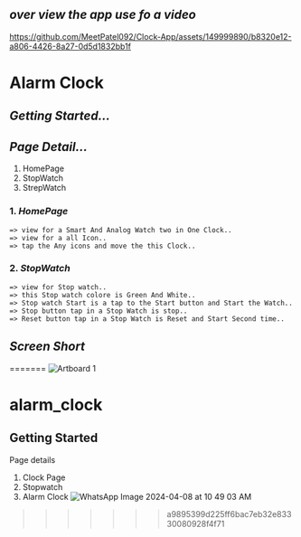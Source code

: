 ## *over view the app use fo a video*

https://github.com/MeetPatel092/Clock-App/assets/149999890/b8320e12-a806-4426-8a27-0d5d1832bb1f



# Alarm Clock

## *Getting Started...*

## *Page Detail...*

1. HomePage
2. StopWatch
3. StrepWatch

### 1. *HomePage*

    => view for a Smart And Analog Watch two in One Clock..
    => view for a all Icon..
    => tap the Any icons and move the this Clock..

### 2. *StopWatch*

    => view for Stop watch..
    => this Stop watch colore is Green And White..
    => Stop watch Start is a tap to the Start button and Start the Watch..
    => Stop button tap in a Stop Watch is stop..
    => Reset button tap in a Stop Watch is Reset and Start Second time..

## *Screen Short*
=======
![Artboard 1](https://github.com/MeetPatel092/Clock-App/assets/149999890/074cba41-707b-49c9-bc33-ce28285a2bba)

# alarm_clock

## Getting Started

Page details

1. Clock Page
2. Stopwatch
3. Alarm Clock
![WhatsApp Image 2024-04-08 at 10 49 03 AM](https://github.com/MeetPatel092/Clock-App/assets/149999890/ca359bac-d2c5-4abf-9c55-1a7fa735b905)

>>>>>>> a9895399d225ff6bac7eb32e83330080928f4f71
